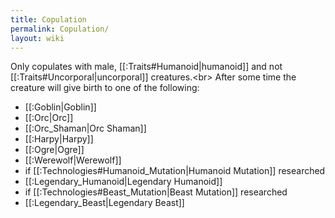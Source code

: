 ```yaml
---
title: Copulation
permalink: Copulation/
layout: wiki
---
```




Only copulates with male, [[:Traits#Humanoid|humanoid]] and not [[:Traits#Uncorporal|uncorporal]] creatures.&lt;br&gt;
After some time the creature will give birth to one of the following:
- [[:Goblin|Goblin]]
- [[:Orc|Orc]]
- [[:Orc_Shaman|Orc Shaman]]
- [[:Harpy|Harpy]]
- [[:Ogre|Ogre]]
- [[:Werewolf|Werewolf]]
- if [[:Technologies#Humanoid_Mutation|Humanoid Mutation]] researched
- [[:Legendary_Humanoid|Legendary Humanoid]]
- if [[:Technologies#Beast_Mutation|Beast Mutation]] researched
- [[:Legendary_Beast|Legendary Beast]]